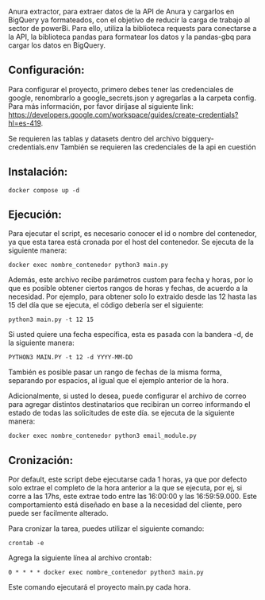 Anura extractor, para extraer datos de la API de Anura y cargarlos en BigQuery ya formateados, con el objetivo de reducir la carga de trabajo al sector de powerBi.
Para ello, utiliza la biblioteca requests para conectarse a la API, la biblioteca pandas para formatear los datos y la pandas-gbq para cargar los datos en BigQuery.

## Configuración:

Para configurar el proyecto, primero debes tener las credenciales de google, renombrarlo a google_secrets.json y agregarlas a la carpeta config. Para más información, por favor diríjase al siguiente link:
https://developers.google.com/workspace/guides/create-credentials?hl=es-419.

Se requieren las tablas y datasets dentro del archivo bigquery-credentials.env
También se requieren las credenciales de la api en cuestión

## Instalación:

``docker compose up -d``

## Ejecución:

Para ejecutar el script, es necesario conocer el id o nombre del contenedor, ya que esta tarea está cronada por el host del contenedor.
Se ejecuta de la siguiente manera:

``docker exec nombre_contenedor python3 main.py``

Además, este archivo recibe parámetros custom para fecha y horas, por lo que es posible obtener ciertos rangos de horas y fechas, de acuerdo a la necesidad.
Por ejemplo, para obtener solo lo extraido desde las 12 hasta las 15 del día que se ejecuta, el código debería ser el siguiente:

``python3 main.py -t 12 15``

Si usted quiere una fecha específica, esta es pasada con la bandera -d, de la siguiente manera:

``PYTHON3 MAIN.PY -t 12 -d YYYY-MM-DD``

También es posible pasar un rango de fechas de la misma forma, separando por espacios, al igual que el ejemplo anterior de la hora.

Adicionalmente, si usted lo desea, puede configurar el archivo de correo para agregar distintos destinatarios que recibiran un correo informando el estado de todas las solicitudes de este día.
se ejecuta de la siguiente manera:

``docker exec nombre_contenedor python3 email_module.py``

## Cronización:

Por default, este script debe ejecutarse cada 1 horas, ya que por defecto solo extrae el completo de la hora anterior a la que se ejecuta, por ej, si corre a las 17hs, este extrae todo entre las 16:00:00 y las 16:59:59.000.
Este comportamiento está diseñado en base a la necesidad del cliente, pero puede ser facilmente alterado.

Para cronizar la tarea, puedes utilizar el siguiente comando:

``crontab -e``

Agrega la siguiente línea al archivo crontab:

``0 * * * * docker exec nombre_contenedor python3 main.py``

Este comando ejecutará el proyecto main.py cada hora.
